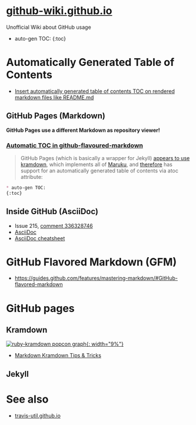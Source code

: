 # [github-wiki.github.io](https://github-wiki.github.io/)
Unofficial Wiki about GitHub usage
* auto-gen TOC:
{:toc}

# Automatically Generated Table of Contents
* [Insert automatically generated table of contents TOC on rendered markdown files like README.md](https://github.com/isaacs/github/issues/215)

## GitHub Pages (Markdown)
**GitHub Pages use a different Markdown as repository viewer!**

### [Automatic TOC in github-flavoured-markdown](https://stackoverflow.com/questions/9721944/automatic-toc-in-github-flavoured-markdown)
>GitHub Pages (which is basically a wrapper for Jekyll) [appears to use][] [kramdown][], which implements all of [Maruku][], and [therefore] has support for an automatically generated table of contents via atoc attribute:

[appears to use]: https://github.com/jekyll/jekyll/blob/master/lib/jekyll.rb#L29 "jekyll/jekyll"
[kramdown]: https://kramdown.gettalong.org/parser/kramdown.html
[Maruku]: https://github.com/bhollis/maruku/blob/master/docs/markdown_syntax.md "bhollis/maruku"
[therefore]: https://github.com/bhollis/maruku/blob/master/docs/math.md "See source code for this page"
```md
* auto-gen TOC:
{:toc}
```

## Inside GitHub (AsciiDoc)
* Issue 215, [comment 336328746](https://github.com/isaacs/github/issues/215#issuecomment-336328746)
* [AsciiDoc](https://en.wikipedia.org/wiki/AsciiDoc "Wikipedia")
* [AsciiDoc cheatsheet](http://powerman.name/doc/asciidoc)

# GitHub Flavored Markdown (GFM)
* https://guides.github.com/features/mastering-markdown/#GitHub-flavored-markdown

# GitHub pages

## Kramdown
[![ruby-kramdown popcon graph](https://qa.debian.org/cgi-bin/popcon-png?packages=ruby-kramdown&show_installed=on&date_fmt=%25Y){: width="9%"}](https://tracker.debian.org/pkg/ruby-kramdown)
* [Markdown Kramdown Tips & Tricks](https://about.gitlab.com/2016/07/19/markdown-kramdown-tips-and-tricks/)


## Jekyll

# See also
* [travis-util.github.io](https://travis-util.github.io/)
